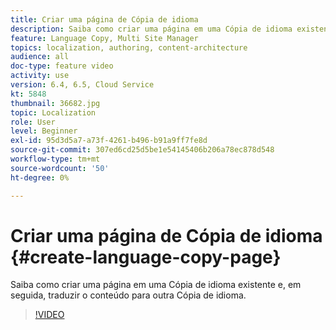 ```yaml
---
title: Criar uma página de Cópia de idioma
description: Saiba como criar uma página em uma Cópia de idioma existente e, em seguida, traduzir o conteúdo para outra Cópia de idioma.
feature: Language Copy, Multi Site Manager
topics: localization, authoring, content-architecture
audience: all
doc-type: feature video
activity: use
version: 6.4, 6.5, Cloud Service
kt: 5848
thumbnail: 36682.jpg
topic: Localization
role: User
level: Beginner
exl-id: 95d3d5a7-a73f-4261-b496-b91a9ff7fe8d
source-git-commit: 307ed6cd25d5be1e54145406b206a78ec878d548
workflow-type: tm+mt
source-wordcount: '50'
ht-degree: 0%

---
```


# Criar uma página de Cópia de idioma {#create-language-copy-page}

Saiba como criar uma página em uma Cópia de idioma existente e, em seguida, traduzir o conteúdo para outra Cópia de idioma.

>[!VIDEO](https://video.tv.adobe.com/v/36682?quality=12&learn=on)

